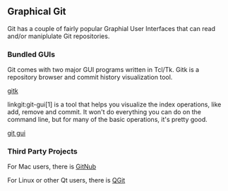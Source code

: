 ## Graphical Git ##

Git has a couple of fairly popular Graphial User Interfaces that can
read and/or maniplulate Git repositories. 

### Bundled GUIs ###

Git comes with two major GUI programs written in Tcl/Tk.  Gitk is a 
repository browser and commit history visualization tool.

[gitk](http://www.kernel.org/pub/software/scm/git/docs/gitk.html)

linkgit:git-gui[1] is a tool that helps you visualize the index operations,
like add, remove and commit.  It won't do everything you can do on the 
command line, but for many of the basic operations, it's pretty good.

[git gui](http://www.kernel.org/pub/software/scm/git/docs/git-gui.html)
 
### Third Party Projects ###

For Mac users, there is 
[GitNub](http://github.com/Caged/gitnub/wikis)

For Linux or other Qt users, there is
[QGit](http://digilander.libero.it/mcostalba/)

